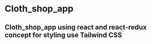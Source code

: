# Cloth_shop_app 
## Cloth_shop_app using react and react-redux concept for styling use Tailwind CSS
